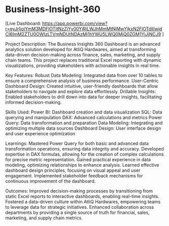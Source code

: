 # Business-Insight-360

[Live Dashboard: https://app.powerbi.com/view?r=eyJrIjoiYmM3MDFlOTItNzZjYy00YjRiLWJhMmMtNjMwYjkxN2FlOTdiIiwidCI6ImM2ZTU0OWIzLTVmNDUtNDAzMi1hYWU5LWQ0MjQ0ZGM1YjJjNCJ9 ]

Project Description:
The Business Insights 360 Dashboard is an advanced analytics solution developed for AtliQ Hardwares, aimed at transforming data-driven decision-making across finance, sales, marketing, and supply chain teams. This project replaces traditional Excel reporting with dynamic visualizations, providing stakeholders with actionable insights in real time.

Key Features:
Robust Data Modeling: Integrated data from over 10 tables to ensure a comprehensive analysis of business performance.
User-Centric Dashboard Design: Created intuitive, user-friendly dashboards that allow stakeholders to navigate and explore data effortlessly.
Drillable Insights: Enabled stakeholders to drill down into data for deeper insights, facilitating informed decision-making.

Skills Used:
Power BI: Dashboard creation and data visualization
SQL: Data querying and manipulation
DAX: Advanced calculations and metrics
Power Query: Data transformation and preparation
Data Modeling: Integrating and optimizing multiple data sources
Dashboard Design: User interface design and user experience optimization

Learnings:
Mastered Power Query for both basic and advanced data transformation operations, ensuring data integrity and accuracy.
Developed expertise in DAX formulas, allowing for the creation of complex calculations for precise metric representation.
Gained practical experience in data modeling, optimizing relationships to enhance analysis.
Learned effective dashboard design principles, focusing on visual appeal and user engagement.
Implemented stakeholder feedback mechanisms for continuous improvement of the dashboard.

Outcomes:
Improved decision-making processes by transitioning from static Excel reports to interactive dashboards, enabling real-time insights.
Fostered a data-driven culture within AtliQ Hardwares, empowering teams to leverage data for strategic initiatives.
Enhanced collaboration across departments by providing a single source of truth for financial, sales, marketing, and supply chain metrics.
